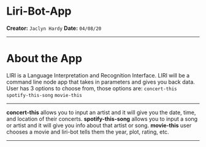 # Liri-Bot-App 
  **Creator:**  `Jaclyn Hardy`
  **Date:** `04/08/20`
  _ _ _
  
# About the App
  LIRI is a Language Interpretation and Recognition Interface. LIRI will be a command line node app that takes in parameters and gives you back data. User has 3 options to choose from, those options are:
      `concert-this`
      `spotify-this-song`
      `movie-this`
      
 _ _ _
 
**concert-this** allows you to input an artist and it will give you the date, time, and location of their concerts.
**spotify-this-song** allows you to input a song or artist and it will give you info about that artist or song. 
**movie-this** user chooses a movie and liri-bot tells them the year, plot, rating, etc. 

_ _ _


      
